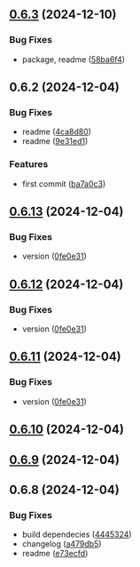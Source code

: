 ## [0.6.3](https://github.com/andrehrferreira/cmmv-fastify/compare/v0.6.2...v0.6.3) (2024-12-10)


### Bug Fixes

* package, readme ([58ba6f4](https://github.com/andrehrferreira/cmmv-fastify/commit/58ba6f430ea61c9398985053a54f8b3a57438849))



## 0.6.2 (2024-12-04)


### Bug Fixes

* readme ([4ca8d80](https://github.com/andrehrferreira/cmmv-fastify/commit/4ca8d8097d57053044762542823ee97bc47b7f15))
* readme ([9e31ed1](https://github.com/andrehrferreira/cmmv-fastify/commit/9e31ed120fa7849ff4e53c7d50050a70ecdb2e0a))


### Features

* first commit ([ba7a0c3](https://github.com/andrehrferreira/cmmv-fastify/commit/ba7a0c35bfd81689bc630c2baefdf0c3897bb816))



## [0.6.13](https://github.com/andrehrferreira/cmmv-express/compare/v0.6.8...v0.6.13) (2024-12-04)


### Bug Fixes

* version ([0fe0e31](https://github.com/andrehrferreira/cmmv-express/commit/0fe0e318a8feb87a00d7f9405aab2998a3263d2c))



## [0.6.12](https://github.com/andrehrferreira/cmmv-express/compare/v0.6.8...v0.6.12) (2024-12-04)


### Bug Fixes

* version ([0fe0e31](https://github.com/andrehrferreira/cmmv-express/commit/0fe0e318a8feb87a00d7f9405aab2998a3263d2c))



## [0.6.11](https://github.com/andrehrferreira/cmmv-express/compare/v0.6.8...v0.6.11) (2024-12-04)


### Bug Fixes

* version ([0fe0e31](https://github.com/andrehrferreira/cmmv-express/commit/0fe0e318a8feb87a00d7f9405aab2998a3263d2c))



## [0.6.10](https://github.com/andrehrferreira/cmmv-express/compare/v0.6.8...v0.6.10) (2024-12-04)



## [0.6.9](https://github.com/andrehrferreira/cmmv-express/compare/v0.6.8...v0.6.9) (2024-12-04)



## 0.6.8 (2024-12-04)


### Bug Fixes

* build dependecies ([4445324](https://github.com/andrehrferreira/cmmv-express/commit/4445324238d20c35a3cd684672f99c49fbc2da47))
* changelog ([a479db5](https://github.com/andrehrferreira/cmmv-express/commit/a479db56b161ccfc6f76b278ab00e7af0a6135c7))
* readme ([e73ecfd](https://github.com/andrehrferreira/cmmv-express/commit/e73ecfd7d3924ccb8c9651579c7999cac462af0f))




